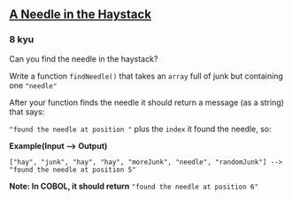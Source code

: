 <h2><a href=https://www.codewars.com/kata/56676e8fabd2d1ff3000000c/train/java target="_blank">A Needle in the Haystack</a></h2><h3>8 kyu</h3><p>Can you find the needle in the haystack?</p><p>Write a function <code>findNeedle()</code> that takes an <code>array</code> full of junk but containing one <code>"needle"</code></p><p>After your function finds the needle it should return a message (as a string) that says:</p><p><code>"found the needle at position "</code> plus the <code>index</code> it found the needle, so: </p><p><strong>Example(Input --&gt; Output)</strong></p><pre><code>["hay", "junk", "hay", "hay", "moreJunk", "needle", "randomJunk"] --&gt; "found the needle at position 5" </code></pre><p><strong>Note: In COBOL, it should return</strong> <code>"found the needle at position 6"</code></p>